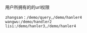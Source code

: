 用户所拥有的的url权限

```
zhangsan：/demo/query,/demo/hanler4
wangwu:/demo/handler2
lisi:/demo/hanler3,/demo/hanler4
```
